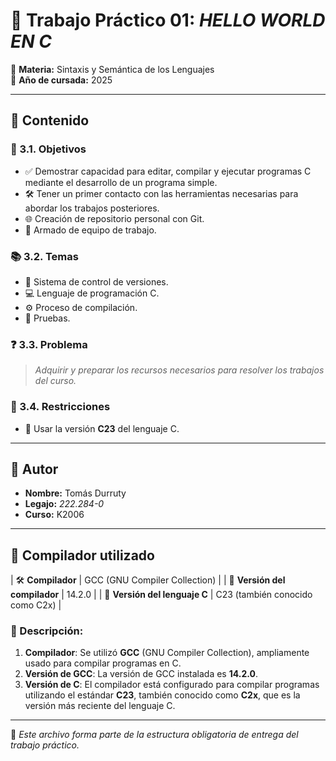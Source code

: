 # 🧠 Trabajo Práctico 01: *HELLO WORLD EN C*

📘 **Materia:** Sintaxis y Semántica de los Lenguajes  
📅 **Año de cursada:** 2025  

---

## 📂 Contenido

### 🎯 3.1. Objetivos
- ✅ Demostrar capacidad para editar, compilar y ejecutar programas C mediante el desarrollo de un programa simple.
- 🛠️ Tener un primer contacto con las herramientas necesarias para abordar los trabajos posteriores.
- 🌐 Creación de repositorio personal con Git.
- 👥 Armado de equipo de trabajo.

### 📚 3.2. Temas
- 🔁 Sistema de control de versiones.
- 💻 Lenguaje de programación C.
- ⚙️ Proceso de compilación.
- 🧪 Pruebas.

### ❓ 3.3. Problema
> *Adquirir y preparar los recursos necesarios para resolver los trabajos del curso.*

### 🚫 3.4. Restricciones
- 🧾 Usar la versión **C23** del lenguaje C.

---

## 👤 Autor

- **Nombre:** Tomás Durruty  
- **Legajo:** *222.284-0*  
- **Curso:** K2006

---

## 🧰 Compilador utilizado

| 🛠️ **Compilador**        | GCC (GNU Compiler Collection)                   |
| 🔢 **Versión del compilador** | 14.2.0                                          |
| 📜 **Versión del lenguaje C** | C23 (también conocido como C2x)                |

### 📝 Descripción:

1. **Compilador**: Se utilizó **GCC** (GNU Compiler Collection), ampliamente usado para compilar programas en C.
2. **Versión de GCC**: La versión de GCC instalada es **14.2.0**.
3. **Versión de C**: El compilador está configurado para compilar programas utilizando el estándar **C23**, también conocido como **C2x**, que es la versión más reciente del lenguaje C.

---



📎 *Este archivo forma parte de la estructura obligatoria de entrega del trabajo práctico.*
